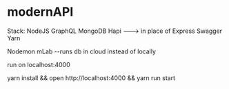 # modernAPI

Stack:
NodeJS
GraphQL
MongoDB
Hapi ---> in place of Express
Swagger
Yarn

Nodemon
mLab --runs db in cloud instead of locally

run on localhost:4000

yarn install && open http://localhost:4000 && yarn run start
